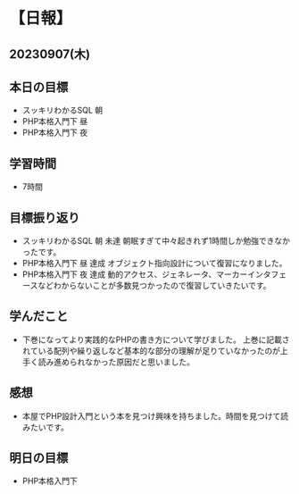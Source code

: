 # 【日報】
## 20230907(木)
## 本日の目標
- スッキリわかるSQL 朝
- PHP本格入門下 昼
- PHP本格入門下 夜

## 学習時間
- 7時間

## 目標振り返り
- スッキリわかるSQL 朝 未達 朝眠すぎて中々起きれず1時間しか勉強できなかったです。
- PHP本格入門下 昼 達成 オブジェクト指向設計について復習になりました。
- PHP本格入門下 夜 達成 動的アクセス、ジェネレータ、マーカーインタフェースなどわからないことが多数見つかったので復習していきたいです。

## 学んだこと
- 下巻になってより実践的なPHPの書き方について学びました。
上巻に記載されている配列や繰り返しなど基本的な部分の理解が足りていなかったのが上手く読み進められなかった原因だと思いました。

## 感想
- 本屋でPHP設計入門という本を見つけ興味を持ちました。時間を見つけて読みたいです。

## 明日の目標
- PHP本格入門下


